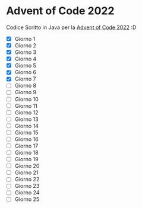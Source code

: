 # Advent of Code 2022

Codice Scritto in Java per la [Advent of Code 2022](https://adventofcode.com) :D

- [x] Giorno 1
- [x] Giorno 2
- [x] Giorno 3
- [x] Giorno 4
- [x] Giorno 5
- [x] Giorno 6
- [x] Giorno 7
- [ ] Giorno 8
- [ ] Giorno 9
- [ ] Giorno 10
- [ ] Giorno 11
- [ ] Giorno 12
- [ ] Giorno 13
- [ ] Giorno 14
- [ ] Giorno 15
- [ ] Giorno 16
- [ ] Giorno 17
- [ ] Giorno 18
- [ ] Giorno 19
- [ ] Giorno 20
- [ ] Giorno 21
- [ ] Giorno 22
- [ ] Giorno 23
- [ ] Giorno 24
- [ ] Giorno 25
